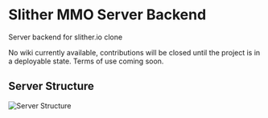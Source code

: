 # Slither MMO Server Backend
Server backend for slither.io clone

No wiki currently available, contributions will be closed until the project is in a deployable state.
Terms of use coming soon.

## Server Structure
![Server Structure](https://docs.google.com/drawings/d/1Aqmm9brmk7MMqqKdCk-zjlPZEPiWjmxBPdEXLYuj00Q/edit?usp=sharing)
